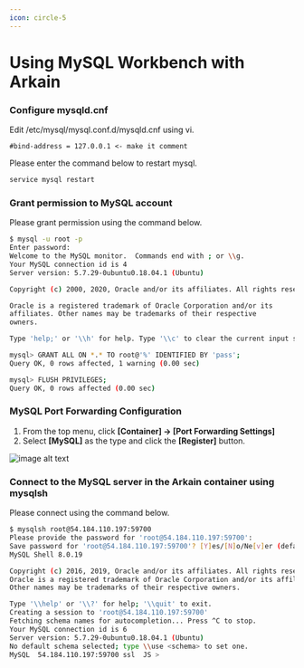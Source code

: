 ```yaml
---
icon: circle-5
---
```


# Using MySQL Workbench with Arkain

### **Configure mysqld.cnf** <a href="#configure-mysqldcnf" id="configure-mysqldcnf"></a>

Edit /etc/mysql/mysql.conf.d/mysqld.cnf using vi.

```
#bind-address = 127.0.0.1 <- make it comment
```

Please enter the command below to restart mysql.

```bash
service mysql restart
```

### **Grant permission to MySQL account** <a href="#grant-permission-to-mysql-account" id="grant-permission-to-mysql-account"></a>

Please grant permission using the command below.

```bash
$ mysql -u root -p
Enter password:
Welcome to the MySQL monitor.  Commands end with ; or \\g.
Your MySQL connection id is 4
Server version: 5.7.29-0ubuntu0.18.04.1 (Ubuntu)

Copyright (c) 2000, 2020, Oracle and/or its affiliates. All rights reserved.

Oracle is a registered trademark of Oracle Corporation and/or its
affiliates. Other names may be trademarks of their respective
owners.

Type 'help;' or '\\h' for help. Type '\\c' to clear the current input statement.

mysql> GRANT ALL ON *.* TO root@'%' IDENTIFIED BY 'pass';
Query OK, 0 rows affected, 1 warning (0.00 sec)

mysql> FLUSH PRIVILEGES;
Query OK, 0 rows affected (0.00 sec)
```

### **MySQL Port Forwarding Configuration** <a href="#mysql-port-forwarding-configuration" id="mysql-port-forwarding-configuration"></a>

1. From the top menu, click **\[Container] → \[Port Forwarding Settings]**
2. Select **\[MySQL]** as the type and click the **\[Register]** button.

![image alt text](https://mkdocs-mxedr.run.goorm.site/assets/images/Using-MySQL-Workbench-with-Arkain.en_63.png)

### **Connect to the MySQL server in the Arkain container using mysqlsh** <a href="#connect-to-the-mysql-server-in-the-arkain-container-using-mysqlsh" id="connect-to-the-mysql-server-in-the-arkain-container-using-mysqlsh"></a>

Please connect using the command below.

```bash
$ mysqlsh root@54.184.110.197:59700
Please provide the password for 'root@54.184.110.197:59700': 
Save password for 'root@54.184.110.197:59700'? [Y]es/[N]o/Ne[v]er (default No): 
MySQL Shell 8.0.19

Copyright (c) 2016, 2019, Oracle and/or its affiliates. All rights reserved.
Oracle is a registered trademark of Oracle Corporation and/or its affiliates.
Other names may be trademarks of their respective owners.

Type '\\help' or '\\?' for help; '\\quit' to exit.
Creating a session to 'root@54.184.110.197:59700'
Fetching schema names for autocompletion... Press ^C to stop.
Your MySQL connection id is 6
Server version: 5.7.29-0ubuntu0.18.04.1 (Ubuntu)
No default schema selected; type \\use <schema> to set one.
MySQL  54.184.110.197:59700 ssl  JS >
```

